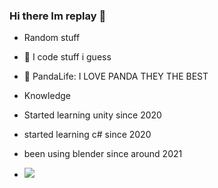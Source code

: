 ### Hi there Im replay 👋

- Random stuff

- 🌱 I code stuff i guess
- 🐼 PandaLife: I LOVE PANDA THEY THE BEST

- Knowledge

- Started learning unity since 2020
- started learning c# since 2020
- been using blender since around 2021
- [![](https://github-readme-stats.vercel.app/api?username=Replay-Tag&show_icons=true&card_width=1000&theme=dark#gh-dark-mode-only)](https://github.com/anuraghazra/github-readme-stats#gh-dark-mode-only)

<!--
**Replay-Tag/Replay-Tag** is a ✨ _special_ ✨ repository because its `README.md` (this file) appears on your GitHub profile.

Here are some ideas to get you started:

- 🔭 I’m currently working on ...
- 🌱 I’m currently learning ...
- 👯 I’m looking to collaborate on ...
- 🤔 I’m looking for help with ...
- 💬 Ask me about ...
- 📫 How to reach me: ...
- 😄 Pronouns: ...
- ⚡ Fun fact: ...
-->
